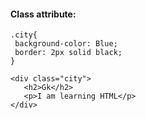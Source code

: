 
#### Class attribute:

```
.city{
 background-color: Blue;
 border: 2px solid black;
}

<div class="city">
   <h2>Gk</h2>
   <p>I am learning HTML</p>
</div>
```
